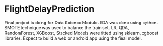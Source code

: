 # FlightDelayPrediction
Final project is doing for Data Science Module.
EDA was done using python.
SMOTE technique was used to balance the train set.
LR, QDA, RandomForest, XGBoost, Stacked Models were fitted using sklearn, xgboost libraries.
Expect to build a web or android app using the final model.
